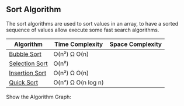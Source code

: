 ## Sort Algorithm

The sort algorithms are used to sort values in an array, to have a sorted sequence of values allow execute some fast search algorithms.

| Algorithm                          | Time Complexity    | Space Complexity |
| ---------------------------------- | ------------------ | ---------------- |
| [Bubble Sort](./Bubble-Sort)       | O(n²) Ω O(n)       |                  |
| [Selection Sort](./Selection-Sort) | O(n²)              |                  |
| [Insertion Sort](./Insertion-Sort) | O(n²) Ω O(n)       |                  |
| [Quick Sort](./Quick-Sort)         | O(n²) Ω O(n log n) |                  |

Show the Algorithm Graph:

<!-- ![GeoGebra Search Algorithms](../Assets/GeoGebraSearchAlgorithms.png) -->
